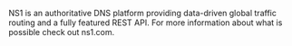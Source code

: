 NS1 is an authoritative DNS platform providing data-driven global traffic routing and a fully featured REST API. For more information about what is possible check out ns1.com.
